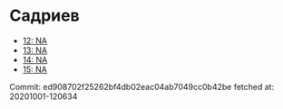 # Садриев
- [12: NA](12.md)
- [13: NA](13.md)
- [14: NA](14.md)
- [15: NA](15.md)

Commit: ed908702f25262bf4db02eac04ab7049cc0b42be
 fetched at: 20201001-120634
